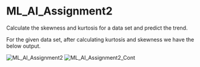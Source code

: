 # ML_AI_Assignment2
Calculate the skewness and kurtosis for a data set and predict the trend.

For the given data set, after calculating kurtosis and skewness we have the below output.



![ML_AI_Assignment2](https://user-images.githubusercontent.com/60577980/132941367-c9a98900-f97e-4d48-927d-fd133e4a0803.png)
![ML_AI_Assignment2_Cont](https://user-images.githubusercontent.com/60577980/132941375-d57d0c84-8c31-4082-81b0-24e146237b89.png)
